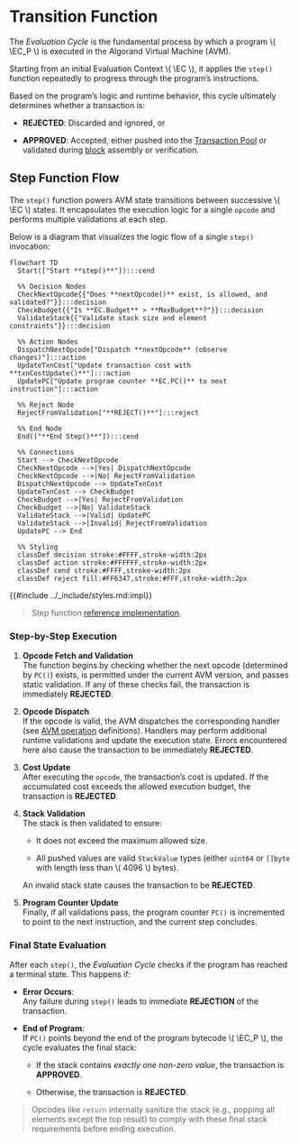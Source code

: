 $$
\newcommand \EC {\mathrm{EC}}
$$

# Transition Function

The _Evaluation Cycle_ is the fundamental process by which a program \\( \EC_P \\)
is executed in the Algorand Virtual Machine (AVM).

Starting from an initial Evaluation Context \\( \EC \\), it applies the `step()`
function repeatedly to progress through the program’s instructions.

Based on the program’s logic and runtime behavior, this cycle ultimately determines
whether a transaction is:

- **REJECTED**: Discarded and ignored, or

- **APPROVED**: Accepted, either pushed into the [Transaction Pool](../ledger/ledger.md#transaction-pool)
or validated during [block](../ledger/ledger.md#blocks) assembly or verification.

## Step Function Flow

The `step()` function powers AVM state transitions between successive \\( \EC \\)
states. It encapsulates the execution logic for a single `opcode` and performs multiple
validations at each step.

Below is a diagram that visualizes the logic flow of a single `step()` invocation:

```mermaid
flowchart TD
  Start(["Start **step()**"]):::cend

  %% Decision Nodes
  CheckNextOpcode{{"Does **nextOpcode()** exist, is allowed, and validated?"}}:::decision
  CheckBudget{{"Is **EC.Budget** > **MaxBudget**?"}}:::decision
  ValidateStack{{"Validate stack size and element constraints"}}:::decision

  %% Action Nodes
  DispatchNextOpcode["Dispatch **nextOpcode** (observe changes)"]:::action
  UpdateTxnCost["Update transaction cost with **txnCostUpdate()**"]:::action
  UpdatePC["Update program counter **EC.PC()** to next instruction"]:::action

  %% Reject Node
  RejectFromValidation["**REJECT()**"]:::reject

  %% End Node
  End(["**End Step()**"]):::cend

  %% Connections
  Start --> CheckNextOpcode
  CheckNextOpcode -->|Yes| DispatchNextOpcode
  CheckNextOpcode -->|No| RejectFromValidation
  DispatchNextOpcode --> UpdateTxnCost
  UpdateTxnCost --> CheckBudget
  CheckBudget -->|Yes| RejectFromValidation
  CheckBudget -->|No| ValidateStack
  ValidateStack -->|Valid| UpdatePC
  ValidateStack -->|Invalid| RejectFromValidation
  UpdatePC --> End

  %% Styling
  classDef decision stroke:#FFFF,stroke-width:2px
  classDef action stroke:#FFFFFF,stroke-width:2px
  classDef cend stroke:#FFFF,stroke-width:2px
  classDef reject fill:#FF6347,stroke:#FFF,stroke-width:2px
```

{{#include ../_include/styles.md:impl}}
> Step function [reference implementation](https://github.com/algorand/go-algorand/blob/7e562c35b02289ca95114b4b3a20a7dc2df79018/data/transactions/logic/eval.go#L1525C24-L1525C28).

### Step-by-Step Execution

1. **Opcode Fetch and Validation**\
The function begins by checking whether the next opcode (determined by `PC()`) exists,
is permitted under the current AVM version, and passes static validation. If any
of these checks fail, the transaction is immediately **REJECTED**.

1. **Opcode Dispatch**\
If the opcode is valid, the AVM dispatches the corresponding handler (see [AVM operation](./avm.md#operations)
definitions). Handlers may perform additional runtime validations and update the
execution state. Errors encountered here also cause the transaction to be immediately
**REJECTED**.

1. **Cost Update**\
After executing the `opcode`, the transaction’s cost is updated. If the accumulated
cost exceeds the allowed execution budget, the transaction is **REJECTED**.

1. **Stack Validation**\
The stack is then validated to ensure:

   - It does not exceed the maximum allowed size.

   - All pushed values are valid `StackValue` types (either `uint64` or `[]byte`
   with length less than \\( 4096 \\) bytes).

    An invalid stack state causes the transaction to be **REJECTED**.

1. **Program Counter Update**\
Finally, if all validations pass, the program counter `PC()` is incremented to point
to the next instruction, and the current step concludes.

### Final State Evaluation

After each `step()`, the _Evaluation Cycle_ checks if the program has reached a
terminal state. This happens if:

- **Error Occurs**:\
Any failure during `step()` leads to immediate **REJECTION** of the transaction.

- **End of Program**:\
If `PC()` points beyond the end of the program bytecode \\( \EC_P \\), the cycle
evaluates the final stack:

  - If the stack contains _exactly one non-zero value_, the transaction is **APPROVED**.

  - Otherwise, the transaction is **REJECTED**.

> Opcodes like `return` internally sanitize the stack (e.g., popping all elements
> except the top result) to comply with these final stack requirements before ending
> execution.
